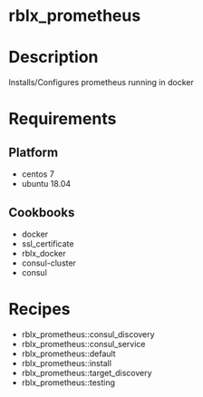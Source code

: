 # rblx_prometheus

# Description

Installs/Configures prometheus running in docker

# Requirements

## Platform

* centos 7
* ubuntu 18.04

## Cookbooks

* docker
* ssl_certificate
* rblx_docker
* consul-cluster
* consul

# Recipes

* rblx_prometheus::consul_discovery
* rblx_prometheus::consul_service
* rblx_prometheus::default
* rblx_prometheus::install
* rblx_prometheus::target_discovery
* rblx_prometheus::testing

